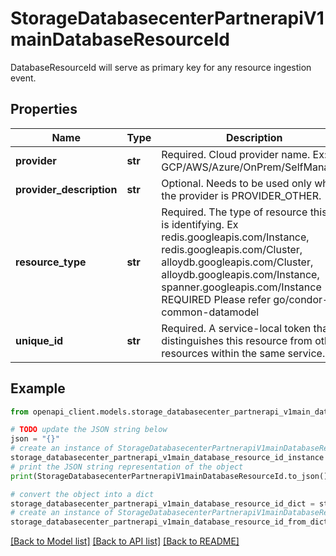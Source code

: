 # StorageDatabasecenterPartnerapiV1mainDatabaseResourceId

DatabaseResourceId will serve as primary key for any resource ingestion event.

## Properties

Name | Type | Description | Notes
------------ | ------------- | ------------- | -------------
**provider** | **str** | Required. Cloud provider name. Ex: GCP/AWS/Azure/OnPrem/SelfManaged | [optional] 
**provider_description** | **str** | Optional. Needs to be used only when the provider is PROVIDER_OTHER. | [optional] 
**resource_type** | **str** | Required. The type of resource this ID is identifying. Ex redis.googleapis.com/Instance, redis.googleapis.com/Cluster, alloydb.googleapis.com/Cluster, alloydb.googleapis.com/Instance, spanner.googleapis.com/Instance REQUIRED Please refer go/condor-common-datamodel | [optional] 
**unique_id** | **str** | Required. A service-local token that distinguishes this resource from other resources within the same service. | [optional] 

## Example

```python
from openapi_client.models.storage_databasecenter_partnerapi_v1main_database_resource_id import StorageDatabasecenterPartnerapiV1mainDatabaseResourceId

# TODO update the JSON string below
json = "{}"
# create an instance of StorageDatabasecenterPartnerapiV1mainDatabaseResourceId from a JSON string
storage_databasecenter_partnerapi_v1main_database_resource_id_instance = StorageDatabasecenterPartnerapiV1mainDatabaseResourceId.from_json(json)
# print the JSON string representation of the object
print(StorageDatabasecenterPartnerapiV1mainDatabaseResourceId.to_json())

# convert the object into a dict
storage_databasecenter_partnerapi_v1main_database_resource_id_dict = storage_databasecenter_partnerapi_v1main_database_resource_id_instance.to_dict()
# create an instance of StorageDatabasecenterPartnerapiV1mainDatabaseResourceId from a dict
storage_databasecenter_partnerapi_v1main_database_resource_id_from_dict = StorageDatabasecenterPartnerapiV1mainDatabaseResourceId.from_dict(storage_databasecenter_partnerapi_v1main_database_resource_id_dict)
```
[[Back to Model list]](../README.md#documentation-for-models) [[Back to API list]](../README.md#documentation-for-api-endpoints) [[Back to README]](../README.md)


